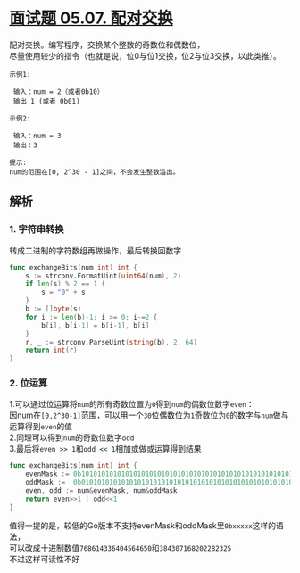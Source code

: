 # [面试题 05.07. 配对交换](https://leetcode-cn.com/problems/exchange-lcci/)
配对交换。编写程序，交换某个整数的奇数位和偶数位，  
尽量使用较少的指令（也就是说，位0与位1交换，位2与位3交换，以此类推）。
```
示例1:

 输入：num = 2（或者0b10）
 输出 1 (或者 0b01)
 
示例2:

 输入：num = 3
 输出：3
 
提示:
num的范围在[0, 2^30 - 1]之间，不会发生整数溢出。
```
## 解析
### 1. 字符串转换
转成二进制的字符数组再做操作，最后转换回数字
```go
func exchangeBits(num int) int {	
	s := strconv.FormatUint(uint64(num), 2)
	if len(s) % 2 == 1 {
		s = "0" + s
	}
	b := []byte(s)
	for i := len(b)-1; i >= 0; i-=2 {
		b[i], b[i-1] = b[i-1], b[i]
	}
	r, _ := strconv.ParseUint(string(b), 2, 64)
	return int(r)
}
```
### 2. 位运算
1.可以通过位运算将`num`的所有奇数位置为`0`得到`num`的偶数位数字`even`：  
因num在`[0,2^30-1]`范围，可以用一个`30`位偶数位为`1`奇数位为`0`的数字与`num`做与运算得到`even`的值  
2.同理可以得到`num`的奇数位数字`odd`  
3.最后将`even >> 1`和`odd << 1`相加或做或运算得到结果  
```go
func exchangeBits(num int) int {
	evenMask := 0b101010101010101010101010101010101010101010101010101010101010
	oddMask :=  0b010101010101010101010101010101010101010101010101010101010101
	even, odd := num&evenMask, num&oddMask
	return even>>1 | odd<<1
}
```
值得一提的是，较低的Go版本不支持evenMask和oddMask里`0bxxxxx`这样的语法，  
可以改成十进制数值`768614336404564650`和`384307168202282325`  
不过这样可读性不好